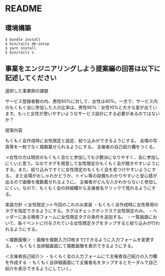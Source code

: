 # README

## 環境構築
```
$ bundle install
$ bin/rails db:setup
$ yarn install
$ bin/rails s
```

## 事業をエンジニアリングしよう提案編の回答は以下に記述してください
選択した事業側の課題

サービス登録者数の内、男性60%に対して、女性は40%。一方で、サービス内のもくもく会に参加した人の比率は、男性90%：女性10%と大きな差が出ています。もっと女性が使いやすいようなサービス設計にする必要があるのではないか？



提案内容

もくもく会作成時に女性限定と設定、絞り込みができるようにする。
会場の写真等を一枚でなく複数載せられるようにする。
主催者の自己紹介欄をつくる。

→女性の方は現状のもくもく会だと参加しても少数派になりやすく、会に参加しにくいと思う。なのでタグを用意して女性限定のもくもく会が開きやすいようにする。また、絞り込みですぐに女性限定のもくもく会を見つけやすいようにする。
また会場がおしゃれかどうか、トイレ等の設備もわかりやすいと安心感が出るので画像を複数載せれるように。
主催者がどんな人かわからないと参加しにくい。なので、もくもく会の詳細欄から主催者名クリックで見れるようにする。



実装方針
＜女性限定＞←今回のこれのみ実装
・もくもく会作成時に女性専用のタグを指定できるようにする。タグはチェックボックスで女性限定のみ。
・ヘッダーにある検索フォームに女性限定タグの条件を追加する。
・一覧画面において、各イベントに付与されている女性限定タグをタップすると絞り込みが行われるようにする。

＜複数画像＞
・画像を複数入力(3枚まで)できるように入力フォームを変更する。
・もくもく会詳細画面にて複数画像を表示できるようにする。

＜主催者自己紹介＞
・もくもく会の入力フォームにて主催者自己紹介の入力欄を作成する
・もくもく会詳細画面にて主催者名をタップするとモーダルで自己紹介を表示できるようにしていく。